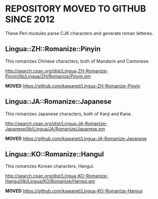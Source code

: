 # REPOSITORY MOVED TO GITHUB SINCE 2012 #

These Perl modules parse CJK characters and generate roman letteres.

## Lingua::ZH::Romanize::Pinyin ##
This romanizes Chinese characters, both of Mandarin and Cantonese.

http://search.cpan.org/dist/Lingua-ZH-Romanize-Pinyin/lib/Lingua/ZH/Romanize/Pinyin.pm

**MOVED** https://github.com/kawanet/Lingua-ZH-Romanize-Pinyin

## Lingua::JA::Romanize::Japanese ##
This romanizes Japanese characters, both of Kanji and Kana.

http://search.cpan.org/dist/Lingua-JA-Romanize-Japanese/lib/Lingua/JA/Romanize/Japanese.pm

**MOVED** https://github.com/kawanet/Lingua-JA-Romanize-Japanese

## Lingua::KO::Romanize::Hangul ##
This romanizes Korean characters, Hangul.

http://search.cpan.org/dist/Lingua-KO-Romanize-Hangul/lib/Lingua/KO/Romanize/Hangul.pm

**MOVED** https://github.com/kawanet/Lingua-KO-Romanize-Hangul